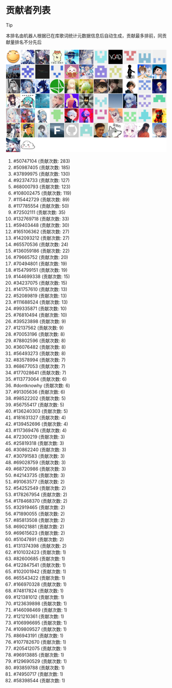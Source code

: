 # 贡献者列表

> [!TIP]
> 本排名由机器人根据已在库歌词统计元数据信息后自动生成，贡献最多排前，同贡献量排名不分先后

![贡献者头像画廊](./CONTRIBUTORS.svg)

1. #50747104 (贡献次数: 283)
2. #50987405 (贡献次数: 185)
3. #37899975 (贡献次数: 130)
4. #92374733 (贡献次数: 127)
5. #68000793 (贡献次数: 123)
6. #108002475 (贡献次数: 119)
7. #115442729 (贡献次数: 89)
8. #117785554 (贡献次数: 50)
9. #72502111 (贡献次数: 35)
10. #132769718 (贡献次数: 33)
11. #59403448 (贡献次数: 30)
12. #165106362 (贡献次数: 27)
13. #142093212 (贡献次数: 27)
14. #65570536 (贡献次数: 24)
15. #136059186 (贡献次数: 22)
16. #79665752 (贡献次数: 20)
17. #70494801 (贡献次数: 19)
18. #154799151 (贡献次数: 19)
19. #144699338 (贡献次数: 15)
20. #34237075 (贡献次数: 15)
21. #141757610 (贡献次数: 13)
22. #52089819 (贡献次数: 13)
23. #111688524 (贡献次数: 13)
24. #99335871 (贡献次数: 10)
25. #76810494 (贡献次数: 10)
26. #39523898 (贡献次数: 9)
27. #12137562 (贡献次数: 9)
28. #70053196 (贡献次数: 8)
29. #78802596 (贡献次数: 8)
30. #36076482 (贡献次数: 8)
31. #56493273 (贡献次数: 8)
32. #83578994 (贡献次数: 7)
33. #68677053 (贡献次数: 7)
34. #177028641 (贡献次数: 7)
35. #113773064 (贡献次数: 6)
36. #dontknowhy (贡献次数: 6)
37. #91305636 (贡献次数: 6)
38. #98522202 (贡献次数: 5)
39. #56755417 (贡献次数: 5)
40. #136240303 (贡献次数: 5)
41. #181631327 (贡献次数: 4)
42. #139452696 (贡献次数: 4)
43. #117369476 (贡献次数: 4)
44. #72300219 (贡献次数: 3)
45. #25819318 (贡献次数: 3)
46. #30862240 (贡献次数: 3)
47. #30791583 (贡献次数: 3)
48. #69028759 (贡献次数: 3)
49. #68720986 (贡献次数: 3)
50. #42143735 (贡献次数: 3)
51. #91063577 (贡献次数: 2)
52. #54252549 (贡献次数: 2)
53. #178267954 (贡献次数: 2)
54. #178468370 (贡献次数: 2)
55. #32919465 (贡献次数: 2)
56. #71890055 (贡献次数: 2)
57. #85813508 (贡献次数: 2)
58. #69021881 (贡献次数: 2)
59. #69615623 (贡献次数: 2)
60. #51047891 (贡献次数: 2)
61. #131374398 (贡献次数: 2)
62. #101032423 (贡献次数: 1)
63. #82600685 (贡献次数: 1)
64. #122847541 (贡献次数: 1)
65. #102001942 (贡献次数: 1)
66. #65543422 (贡献次数: 1)
67. #166970328 (贡献次数: 1)
68. #74817824 (贡献次数: 1)
69. #121381012 (贡献次数: 1)
70. #123639898 (贡献次数: 1)
71. #146098469 (贡献次数: 1)
72. #121210361 (贡献次数: 1)
73. #106996695 (贡献次数: 1)
74. #109809527 (贡献次数: 1)
75. #86943191 (贡献次数: 1)
76. #107782670 (贡献次数: 1)
77. #205412075 (贡献次数: 1)
78. #96913885 (贡献次数: 1)
79. #129690529 (贡献次数: 1)
80. #93859788 (贡献次数: 1)
81. #74950717 (贡献次数: 1)
82. #58398544 (贡献次数: 1)
